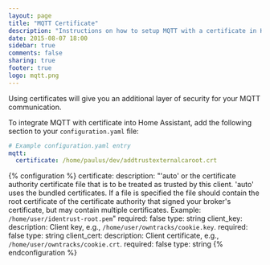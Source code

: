 ```yaml
---
layout: page
title: "MQTT Certificate"
description: "Instructions on how to setup MQTT with a certificate in Home Assistant."
date: 2015-08-07 18:00
sidebar: true
comments: false
sharing: true
footer: true
logo: mqtt.png
---
```


Using certificates will give you an additional layer of security for your MQTT communication. 

To integrate MQTT with certificate into Home Assistant, add the following section to your `configuration.yaml` file:

```yaml
# Example configuration.yaml entry
mqtt:
  certificate: /home/paulus/dev/addtrustexternalcaroot.crt
```

{% configuration %}
certificate:
  description: "'auto' or the certificate authority certificate file that is to be treated as trusted by this client. 'auto' uses the bundled certificates. If a file is specified the file should contain the root certificate of the certificate authority that signed your broker's certificate, but may contain multiple certificates. Example: `/home/user/identrust-root.pem`"
  required: false
  type: string
client_key:
  description: Client key, e.g., `/home/user/owntracks/cookie.key`.
  required: false
  type: string
client_cert:
  description: Client certificate, e.g., `/home/user/owntracks/cookie.crt`.
  required: false
  type: string
{% endconfiguration %}
